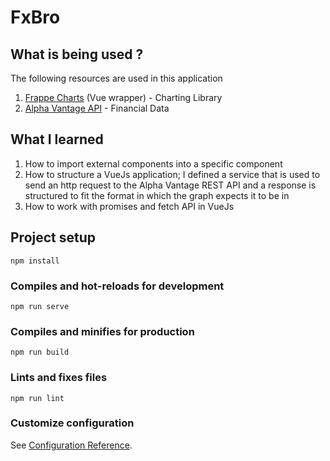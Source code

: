 # FxBro

## What is being used ?

The following resources are used in this application

1. [Frappe Charts](https://frappe.io/charts) (Vue wrapper) - Charting Library
2. [Alpha Vantage API](https://www.alphavantage.co/) - Financial Data

## What I learned

1. How to import external components into a specific component
2. How to structure a VueJs application; I defined a service that is used to send an http request to the Alpha Vantage REST API and a response is structured to fit the format in which the graph expects it to be in
3. How to work with promises and fetch API in VueJs

## Project setup
```
npm install
```

### Compiles and hot-reloads for development
```
npm run serve
```

### Compiles and minifies for production
```
npm run build
```

### Lints and fixes files
```
npm run lint
```

### Customize configuration
See [Configuration Reference](https://cli.vuejs.org/config/).
